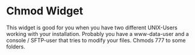 # Chmod Widget

This widget is good for you when you have two different UNIX-Users working with your installation.
Probably you have a www-data-user and a console / SFTP-user that tries to modify your files.
Chmods 777 to some folders.